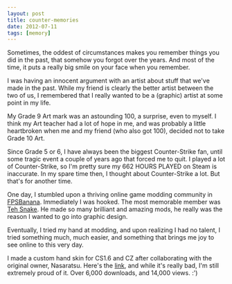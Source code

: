 ```yaml
---
layout: post
title: counter-memories
date: 2012-07-11
tags: [memory]
---
```


<p>
  Sometimes, the oddest of circumstances makes you remember things you did in 
  the past, that somehow you forgot over the years. And most of the time, it puts a 
  really big smile on your face when you remember.
</p>

<p> 
  I was having an innocent argument with an artist about stuff that we've made in the 
  past. While my friend is clearly the better artist between the two of us, I remembered
  that I really wanted to be a (graphic) artist at some point in my life. 
</p>

<p>
  My Grade 9 Art mark was an astounding 100, a surprise, even to myself. I think my 
  Art teacher had a lot of hope in me, and was probably a little heartbroken when me 
  and my friend (who also got 100), decided not to take Grade 10 Art.
</p>

<p>
  Since Grade 5 or 6, I have always been the biggest Counter-Strike fan, until some 
  tragic event a couple of years ago that forced me to quit. I played a lot of Counter-Strike, 
  so I'm pretty sure my 662 HOURS PLAYED on Steam is inaccurate. In my spare time then, 
  I thought about Counter-Strike a lot. But that's for another time.
</p>

<p>
  One day, I stumbled upon a thriving online game modding community in 
  <a href="http://www.fpsbanana.com" target="_blank">FPSBanana</a>. Immediately I was hooked. 
  The most memorable member was <a href="http://gamebanana.com/members/164481" target="_blank">Teh Snake</a>.
  He made so many brilliant and amazing mods, he really was the reason I wanted to go into graphic design.
</p>

<p>
  Eventually, I tried my hand at modding, and upon realizing I had no talent,
  I tried something much, much easier, and something that brings me joy to see online to this very day.
</p>

<p>
  I made a custom hand skin for CS1.6 and CZ after collaborating with the original owner, Nasaratsu.
  Here's the <a href="http://gamebanana.com/cscz/skins/48319" target="_blank">link</a>, and while it's 
  really bad, I'm still extremely proud of it. Over 6,000 downloads, and 14,000 views. :')
</p>